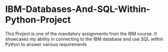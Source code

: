# IBM-Databases-And-SQL-Within-Python-Project

This Project is one of the mandatory assignments from the IBM course. It showcases my ability in connecting to the IBM database and use SQL within Python to answer various requirements
